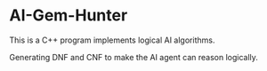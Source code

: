 # AI-Gem-Hunter
This is a C++ program implements logical AI algorithms.

Generating DNF and CNF to make the AI agent can reason logically.
